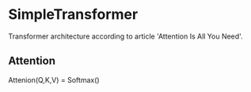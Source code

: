 # SimpleTransformer

Transformer architecture according to article 'Attention Is All You Need'.


## Attention

Attenion(Q,K,V) = Softmax()
